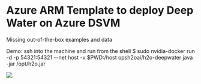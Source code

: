 # Azure ARM Template to deploy Deep Water on Azure DSVM

Missing out-of-the-box examples and data 

Demo: ssh into the machine and run from the shell 
	$ sudo nvidia-docker run -d -p 54321:54321  --net host -v $PWD:/host opsh2oai/h2o-deepwater java -jar /opt/h2o.jar


<a href="https://portal.azure.com/#create/Microsoft.Template/uri/https%3A%2F%2Fraw.githubusercontent.com%2Fh2oai%2Fh2o-cloud%2Fmaster%2FAzure-H2O-DeepWater%2FmainTemplate.json" target="_blank">
    <img src="http://azuredeploy.net/deploybutton.png"/>
</a>

